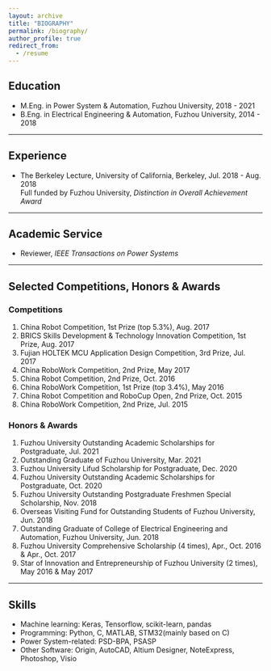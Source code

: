 ```yaml
---
layout: archive
title: "BIOGRAPHY"
permalink: /biography/
author_profile: true
redirect_from:
  - /resume
---
```


## Education

* M.Eng. in Power System & Automation, Fuzhou University, 2018 - 2021
* B.Eng. in Electrical Engineering & Automation, Fuzhou University, 2014 - 2018

---

## Experience

* The Berkeley Lecture, University of California, Berkeley, Jul. 2018 - Aug. 2018
<br>Full funded by Fuzhou University, *Distinction in Overall Achievement Award*

---

## Academic Service

* Reviewer, *IEEE Transactions on Power Systems*

---

## Selected Competitions, Honors & Awards

### Competitions

1. China Robot Competition, 1st Prize (top 5.3%), Aug. 2017
1. BRICS Skills Development & Technology Innovation Competition, 1st Prize, Aug. 2017
1. Fujian HOLTEK MCU Application Design Competition, 3rd Prize, Jul. 2017
1. China RoboWork Competition, 2nd Prize, May 2017
1. China Robot Competition, 2nd Prize, Oct. 2016
1. China RoboWork Competition, 1st Prize (top 3.4%), May 2016
1. China Robot Competition and RoboCup Open, 2nd Prize, Oct. 2015
1. China RoboWork Competition, 2nd Prize, Jul. 2015

### Honors & Awards

1. Fuzhou University Outstanding Academic Scholarships for Postgraduate, Jul. 2021
1. Outstanding Graduate of Fuzhou University, Mar. 2021
1. Fuzhou University Lifud Scholarship for Postgraduate, Dec. 2020
1. Fuzhou University Outstanding Academic Scholarships for Postgraduate, Oct. 2020
1. Fuzhou University Outstanding Postgraduate Freshmen Special Scholarship, Nov. 2018
1. Overseas Visiting Fund for Outstanding Students of Fuzhou University, Jun. 2018
1. Outstanding Graduate of College of Electrical Engineering and Automation, Fuzhou University, Jun. 2018
1. Fuzhou University Comprehensive Scholarship (4 times), Apr., Oct. 2016 & Apr., Oct. 2017
1. Star of Innovation and Entrepreneurship of Fuzhou University (2 times), May 2016 & May 2017

---

## Skills

* Machine learning: Keras, Tensorflow, scikit-learn, pandas
* Programming: Python, C, MATLAB, STM32(mainly based on C)
* Power System-related: PSD-BPA, PSASP
* Other Software: Origin, AutoCAD, Altium Designer, NoteExpress, Photoshop, Visio
